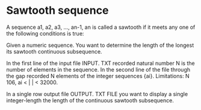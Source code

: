 # Sawtooth sequence

A sequence a1, a2, a3, ..., an-1, an is called a sawtooth if it meets any one of the following conditions is true:

Given a numeric sequence. You want to determine the length of the longest its sawtooth continuous subsequence.

In the first line of the input file INPUT. TXT recorded natural number N is the number of elements in the sequence. In the second line of the file through the gap recorded N elements of the integer sequences {ai}. Limitations: N 106, ai < | | < 32000. 


In a single row output file OUTPUT. TXT FILE you want to display a single integer-length the length of the continuous sawtooth subsequence.
